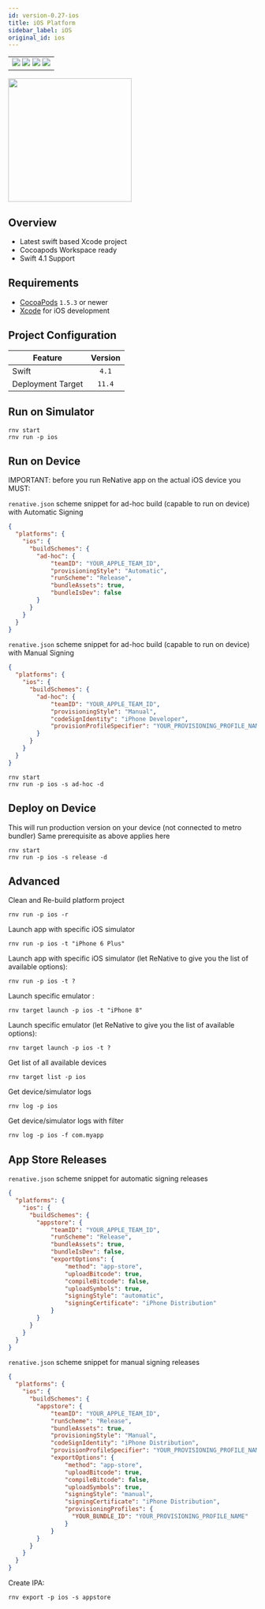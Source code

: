 ```yaml
---
id: version-0.27-ios
title: iOS Platform
sidebar_label: iOS
original_id: ios
---
```


<table>
  <tr>
  <td>
    <img src="https://img.shields.io/badge/Mac-yes-brightgreen.svg" />
    <img src="https://img.shields.io/badge/Windows-n/a-lightgrey.svg" />
    <img src="https://img.shields.io/badge/Linux-n/a-lightgrey.svg" />
    <img src="https://img.shields.io/badge/HostMode-n/a-lightgrey.svg" />
  </td>
  </tr>
</table>

<img src="https://renative.org/img/rnv_ios.gif" height="250"/>

## Overview


-   Latest swift based Xcode project
-   Cocoapods Workspace ready
-   Swift 4.1 Support

## Requirements

-   [CocoaPods](https://cocoapods.org) `1.5.3` or newer
-   [Xcode](https://developer.apple.com/xcode/) for iOS development

## Project Configuration

| Feature           | Version |
| ----------------- | :-----: |
| Swift             |  `4.1`  |
| Deployment Target | `11.4`  |

## Run on Simulator

```
rnv start
rnv run -p ios
```

## Run on Device

IMPORTANT: before you run ReNative app on the actual iOS device you MUST:

`renative.json` scheme snippet for ad-hoc build (capable to run on device) with Automatic Signing

```json
{
  "platforms": {
    "ios": {
      "buildSchemes": {
        "ad-hoc": {
            "teamID": "YOUR_APPLE_TEAM_ID",
            "provisioningStyle": "Automatic",
            "runScheme": "Release",
            "bundleAssets": true,
            "bundleIsDev": false
        }
      }
    }
  }
}
```

`renative.json` scheme snippet for ad-hoc build (capable to run on device) with Manual Signing

```json
{
  "platforms": {
    "ios": {
      "buildSchemes": {
        "ad-hoc": {
            "teamID": "YOUR_APPLE_TEAM_ID",
            "provisioningStyle": "Manual",
            "codeSignIdentity": "iPhone Developer",
            "provisionProfileSpecifier": "YOUR_PROVISIONING_PROFILE_NAME"
        }
      }
    }
  }
}
```

```
rnv start
rnv run -p ios -s ad-hoc -d
```

## Deploy on Device

This will run production version on your device (not connected to metro bundler)
Same prerequisite as above applies here

```
rnv start
rnv run -p ios -s release -d
```

## Advanced

Clean and Re-build platform project

```
rnv run -p ios -r
```

Launch app with specific iOS simulator

```
rnv run -p ios -t "iPhone 6 Plus"
```

Launch app with specific iOS simulator (let ReNative to give you the list of available options):

```
rnv run -p ios -t ?
```

Launch specific emulator :

```
rnv target launch -p ios -t "iPhone 8"
```

Launch specific emulator (let ReNative to give you the list of available options):

```
rnv target launch -p ios -t ?
```

Get list of all available devices

```
rnv target list -p ios
```

Get device/simulator logs

```
rnv log -p ios
```

Get device/simulator logs with filter

```
rnv log -p ios -f com.myapp
```

## App Store Releases

`renative.json` scheme snippet for automatic signing releases

```json
{
  "platforms": {
    "ios": {
      "buildSchemes": {
        "appstore": {
            "teamID": "YOUR_APPLE_TEAM_ID",
            "runScheme": "Release",
            "bundleAssets": true,
            "bundleIsDev": false,
            "exportOptions": {
                "method": "app-store",
                "uploadBitcode": true,
                "compileBitcode": false,
                "uploadSymbols": true,
                "signingStyle": "automatic",
                "signingCertificate": "iPhone Distribution"
            }
        }
      }
    }
  }
}
```

`renative.json` scheme snippet for manual signing releases

```json
{
  "platforms": {
    "ios": {
      "buildSchemes": {
        "appstore": {
            "teamID": "YOUR_APPLE_TEAM_ID",
            "runScheme": "Release",
            "bundleAssets": true,
            "provisioningStyle": "Manual",
            "codeSignIdentity": "iPhone Distribution",
            "provisionProfileSpecifier": "YOUR_PROVISIONING_PROFILE_NAME",
            "exportOptions": {
                "method": "app-store",
                "uploadBitcode": true,
                "compileBitcode": false,
                "uploadSymbols": true,
                "signingStyle": "manual",
                "signingCertificate": "iPhone Distribution",
                "provisioningProfiles": {
                  "YOUR_BUNDLE_ID": "YOUR_PROVISIONING_PROFILE_NAME"
                }
            }
        }
      }
    }
  }
}
```

Create IPA:

```
rnv export -p ios -s appstore
```

